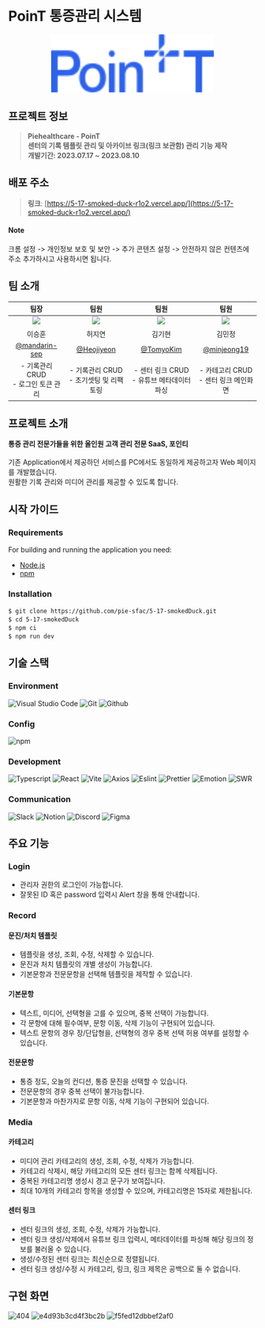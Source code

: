 # PoinT 통증관리 시스템

<div align="center">
<img width="330" alt="image" src="src/assets/Logo.svg">
</div>

## 프로젝트 정보

> **Piehealthcare - PoinT**
<br/>**센터의 기록 템플릿 관리 및 아카이브 링크(링크 보관함) 관리 기능 제작** 
<br/>**개발기간: 2023.07.17 ~ 2023.08.10**


## 배포 주소
> **링크**: [https://5-17-smoked-duck-r1o2.vercel.app/](https://5-17-smoked-duck-r1o2.vercel.app/)<br/>

#### Note
크롬 설정 -> 개인정보 보호 및 보안 -> 추가 콘텐츠 설정 -> 안전하지 않은 컨텐츠에 주소 추가하시고 사용하시면 됩니다.

## 팀 소개

|팀장|팀원|팀원|팀원|
|:---:|:---:|:---:|:---:|
|<img width="160px" src="https://avatars.githubusercontent.com/u/104823768?v=4" />|<img width="160px" src="https://avatars.githubusercontent.com/u/33304871?v=4">|<img width="160px" src="https://avatars.githubusercontent.com/u/87464286?v=4">|<img width="160px" src="https://avatars.githubusercontent.com/u/55127180?v=4">|
|이승훈|허지연|김기현|김민정|
|[@mandarin-sep](https://github.com/mandarin-sep)|[@Heojiyeon](https://github.com/Heojiyeon)|[@TomyoKim](https://github.com/TomyoKim)|[@minjeong19](https://github.com/minjeong19)|
|- 기록관리 CRUD <br/> - 로그인 토큰 관리|- 기록관리 CRUD <br/> - 초기셋팅 및 리팩토링|- 센터 링크 CRUD <br/> - 유튜브 메타데이터 파싱|- 카테고리 CRUD <br/> - 센터 링크 메인화면|

## 프로젝트 소개
**통증 관리 전문가들을 위한 올인원 고객 관리 전문 SaaS, 포인티**
</br>
</br>
기존 Application에서 제공하던 서비스를 PC에서도 동일하게 제공하고자 Web 페이지를 개발했습니다.
</br>
원활한 기록 관리와 미디어 관리를 제공할 수 있도록 합니다.


## 시작 가이드

### Requirements

For building and running the application you need:

- [Node.js](https://nodejs.org/ko/download)
- [npm](https://www.npmjs.com/package/package)

### Installation

``` bash
$ git clone https://github.com/pie-sfac/5-17-smokedDuck.git
$ cd 5-17-smokedDuck
$ npm ci
$ npm run dev
```

## 기술 스택

### Environment

![Visual Studio Code](https://img.shields.io/badge/Visual%20Studio%20Code-007ACC?style=for-the-badge&logo=Visual%20Studio%20Code&logoColor=white)
![Git](https://img.shields.io/badge/Git-F05032?style=for-the-badge&logo=Git&logoColor=white)
![Github](https://img.shields.io/badge/GitHub-181717?style=for-the-badge&logo=GitHub&logoColor=white)

### Config

![npm](https://img.shields.io/badge/npm-CB3837?style=for-the-badge&logo=npm&logoColor=white) 

### Development

![Typescript](https://img.shields.io/badge/Typescript-3178C6?style=for-the-badge&logo=typescript&logoColor=white)
![React](https://img.shields.io/badge/React-20232A?style=for-the-badge&logo=react&logoColor=61DAFB)
![Vite](https://img.shields.io/badge/Vite-646CFF?style=for-the-badge&logo=vite&logoColor=white)
![Axios](https://img.shields.io/badge/axios-5A29E4.svg?&style=for-the-badge&logo=axios&logoColor=white)
![Eslint](https://img.shields.io/badge/eslint-4B32C3.svg?&style=for-the-badge&logo=eslint&logoColor=white)
![Prettier](https://img.shields.io/badge/prettier-DF0067.svg?&style=for-the-badge&logo=prettier&logoColor=white)
![Emotion](https://img.shields.io/badge/Emotion-D87DCA.svg?&style=for-the-badge&logo=&logoColor=white)
![SWR](https://img.shields.io/badge/SWR-EEEEEE.svg?&style=for-the-badge&logo=&logoColor=white)

### Communication

![Slack](https://img.shields.io/badge/Slack-4A154B?style=for-the-badge&logo=Slack&logoColor=white)
![Notion](https://img.shields.io/badge/Notion-000000?style=for-the-badge&logo=Notion&logoColor=white)
![Discord](https://img.shields.io/badge/Discord-5865F2?style=for-the-badge&logo=Discord&logoColor=white)
![Figma](https://img.shields.io/badge/Figma-F24E1E?style=for-the-badge&logo=Figma&logoColor=white)


## 주요 기능

### Login
- 관리자 권한의 로그인이 가능합니다.
- 잘못된 ID 혹은 password 입력시 Alert 창을 통해 안내합니다.

### Record

#### 문진/처치 템플릿
- 템플릿을 생성, 조회, 수정, 삭제할 수 있습니다.
- 문진과 처치 템플릿의 개별 생성이 가능합니다.
- 기본문항과 전문문항을 선택해 템플릿을 제작할 수 있습니다.

#### 기본문항
- 텍스트, 미디어, 선택형을 고를 수 있으며, 중복 선택이 가능합니다.
- 각 문항에 대해 필수여부, 문항 이동, 삭제 기능이 구현되어 있습니다.
- 텍스트 문항의 경우 장/단답형을, 선택형의 경우 중복 선택 허용 여부를 설정할 수 있습니다.

#### 전문문항
- 통증 정도, 오늘의 컨디션, 통증 문진을 선택할 수 있습니다.
- 전문문항의 경우 중복 선택이 불가능합니다.
- 기본문항과 마찬가지로 문항 이동, 삭제 기능이 구현되어 있습니다.

### Media

#### 카테고리
- 미디어 관리 카테고리의 생성, 조회, 수정, 삭제가 가능합니다.
- 카테고리 삭제시, 해당 카테고리의 모든 센터 링크는 함께 삭제됩니다.
- 중복된 카테고리명 생성시 경고 문구가 보여집니다.
- 최대 10개의 카테고리 항목을 생성할 수 있으며, 카테고리명은 15자로 제한됩니다.

#### 센터 링크
- 센터 링크의 생성, 조회, 수정, 삭제가 가능합니다.
- 센터 링크 생성/삭제에서 유튜브 링크 입력시, 메타데이터를 파싱해 해당 링크의 정보를 불러올 수 있습니다.
- 생성/수정된 센터 링크는 최신순으로 정렬됩니다.
- 센터 링크 생성/수정 시 카테고리, 링크, 링크 제목은 공백으로 둘 수 없습니다.


## 구현 화면
![404](https://github.com/pie-sfac/5-17-smokedDuck/assets/33304871/64dfdb2a-4fec-484c-97f6-00476348a9da)
![e4d93b3cd4f3bc2b](https://github.com/pie-sfac/5-17-smokedDuck/assets/33304871/1ef464df-1d08-4d04-b7bb-d4defbbf531c)
![f5fed12dbbef2af0](https://github.com/pie-sfac/5-17-smokedDuck/assets/33304871/c9f0b7b3-b3a7-4caf-b7e7-f3abb9cb65ae)
